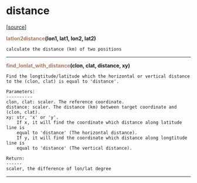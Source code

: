 # distance  

[[source](.././hurricane_tools//distance.py)]  

<span style="color:#a77864">**latlon2distance**</span>**(lon1, lat1, lon2, lat2)**

    calculate the distance (km) of two positions


******
<span style="color:#a77864">**find_lonlat_with_distance**</span>**(clon, clat, distance, xy)**

    Find the longtitude/latitude which the horizontal or vertical distance
    to the (clon, clat) is equal to 'distance'.
    
    Parameters:
    ----------
    clon, clat: scaler. The reference coordinate.
    distance: scaler. The distance (km) between target coordinate and (clon, clat).
    xy: str, 'x' or 'y'. 
        If x, it will find the coordinate which distance along latitude line is
        equal to 'distance' (The horizontal distance).
        If y, it will find the coordinate which distance along longtitude line is
        equal to 'distance' (The vertical distance).
        
    Return:
    ------
    scaler, the difference of lon/lat degree



******